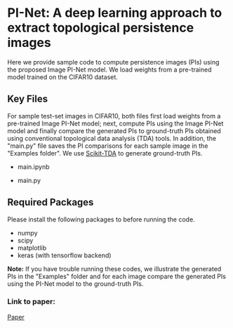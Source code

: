# PI-Net: A deep learning approach to extract topological persistence images

Here we provide sample code to compute persistence images (PIs) using the proposed Image PI-Net model. We load weights from a pre-trained model trained on the CIFAR10 dataset.


## Key Files  

For sample test-set images in CIFAR10, both files first load weights from a pre-trained Image PI-Net model; next, compute PIs using the Image PI-Net model and finally compare the generated PIs to ground-truth PIs obtained using conventional topological data analysis (TDA) tools. In addition, the "main.py" file saves the PI comparisons for each sample image in the "Examples folder". We use [Scikit-TDA](https://scikit-tda.org/) to generate ground-truth PIs.

- main.ipynb 

- main.py

## Required Packages

Please install the following packages to before running the code.

- numpy
- scipy
- matplotlib
- keras (with tensorflow backend)

**Note:** If you have trouble running these codes, we illustrate the generated PIs in the "Examples" folder and for each image compare the generated PIs using the PI-Net model to the ground-truth PIs.

### Link to paper: 

[Paper](https://arxiv.org/pdf/1906.01769.pdf)  
